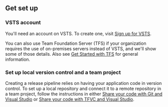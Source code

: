 ## Get set up

### VSTS account

You'll need an account on VSTS. To create one, visit [Sign up for VSTS](https://visualstudio.microsoft.com/vsts/).

You can also use Team Foundation Server (TFS) if your organization requires the use of on-premises servers instead of VSTS, and we'll show some of those details. Also see [Get Started with TFS](/tfs/server/install/get-started) for general information.

### Set up local version control and a team project

Creating a release pipeline relies on having your application code in version control. To set up a local repository and connect it to a remote repository in a team project, follow the instructions in either [Share your code with Git and Visual Studio](../../../../git/share-your-code-in-git-vs.md) or [Share your code with TFVC and Visual Studio](../../../../tfvc/share-your-code-in-tfvc-vs.md).
